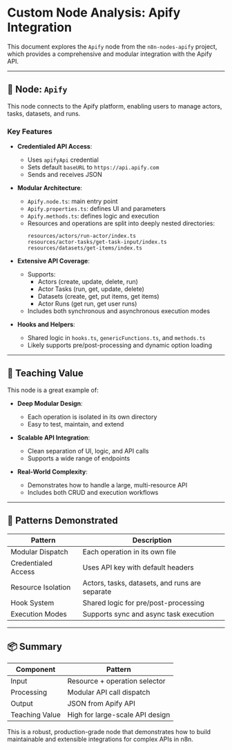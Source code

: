 # Custom Node Analysis: Apify Integration

This document explores the `Apify` node from the `n8n-nodes-apify` project, which provides a comprehensive and modular integration with the Apify API.

---

## 🧩 Node: `Apify`

This node connects to the Apify platform, enabling users to manage actors, tasks, datasets, and runs.

### Key Features

- **Credentialed API Access**:
  - Uses `apifyApi` credential
  - Sets default `baseURL` to `https://api.apify.com`
  - Sends and receives JSON

- **Modular Architecture**:
  - `Apify.node.ts`: main entry point
  - `Apify.properties.ts`: defines UI and parameters
  - `Apify.methods.ts`: defines logic and execution
  - Resources and operations are split into deeply nested directories:
    ```
    resources/actors/run-actor/index.ts
    resources/actor-tasks/get-task-input/index.ts
    resources/datasets/get-items/index.ts
    ```

- **Extensive API Coverage**:
  - Supports:
    - Actors (create, update, delete, run)
    - Actor Tasks (run, get, update, delete)
    - Datasets (create, get, put items, get items)
    - Actor Runs (get run, get user runs)
  - Includes both synchronous and asynchronous execution modes

- **Hooks and Helpers**:
  - Shared logic in `hooks.ts`, `genericFunctions.ts`, and `methods.ts`
  - Likely supports pre/post-processing and dynamic option loading

---

## 🧠 Teaching Value

This node is a great example of:

- **Deep Modular Design**:
  - Each operation is isolated in its own directory
  - Easy to test, maintain, and extend

- **Scalable API Integration**:
  - Clean separation of UI, logic, and API calls
  - Supports a wide range of endpoints

- **Real-World Complexity**:
  - Demonstrates how to handle a large, multi-resource API
  - Includes both CRUD and execution workflows

---

## 🧪 Patterns Demonstrated

| Pattern             | Description                                    |
| ------------------- | ---------------------------------------------- |
| Modular Dispatch    | Each operation in its own file                 |
| Credentialed Access | Uses API key with default headers              |
| Resource Isolation  | Actors, tasks, datasets, and runs are separate |
| Hook System         | Shared logic for pre/post-processing           |
| Execution Modes     | Supports sync and async task execution         |

---

## 📦 Summary

| Component      | Pattern                         |
| -------------- | ------------------------------- |
| Input          | Resource + operation selector   |
| Processing     | Modular API call dispatch       |
| Output         | JSON from Apify API             |
| Teaching Value | High for large-scale API design |

This is a robust, production-grade node that demonstrates how to build maintainable and extensible integrations for complex APIs in n8n.
